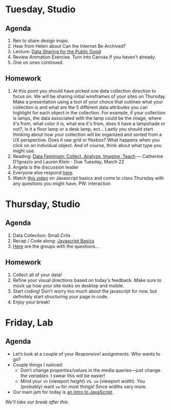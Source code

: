 ---
---

# Tuesday, Studio
## Agenda

1. Ren to share design inspo.
2. Hear from Helen about Can the Internet Be Archived?
3. Lecture: [Data Sharing for the Public Good](https://docs.google.com/presentation/d/1-mb9Fr2fFb6pMnFRXwMj63QTYnwmzg-nUqNVveov8-I/edit?usp=sharing)
4. Review Animation Exercise. Turn into Canvas if you haven't already. 
5. One on ones continued.

## Homework
1. At this point you should have picked one data collection direction to focus on. We will be sharing initial wireframes of your sites on Thursday. Make a presentation using a tool of your choice that outlines what your collection is and what are the 5 different data attributes you can highlight for each object in the collection. For example, if your collection is lamps, the data associated with the lamp could be the image, where it's from, what color it is, what era it's from, does it have a lampshade or not?, Is it a floor lamp or a desk lamp, ect... Lastly you should start thinking about how your collection will be organized and sorted from a UX perspective. Does it use grid or flexbox? What happens when you click on an individual object. And of course, think about what type you might use. 
2. Reading: [Data Feminism: Collect, Analyze, Imagine, Teach](https://data-feminism.mitpress.mit.edu/pub/ei7cogfn/release/4) — Catherine D’Ignazio and Lauren Klein - Due Tuesday, March 22
3. Angela is the discussion leader
4. Everyone else respond [here](https://docs.google.com/document/d/1pv5p2erPfjhSk7HzhXJtdSpO1effd9uR-X4lSVwFSS8/edit?usp=sharing).
5. Watch [this video](https://vimeo.com/513584741?embedded=true&source=video_title&owner=11664633) on Javascript basics and come to class Thursday with any questions you might have. PW: interaction

# Thursday, Studio
## Agenda

1. Data Collection: Small Crits 
2. Recap / Code along: [Javascript Basics](https://www.figma.com/proto/2EaprAXFoi8l3BgM4s2lNv/intro-to-js?node-id=3-2&scaling=contain&page-id=0%3A1)
3. [Here](https://docs.google.com/document/d/1eIa1zuC7V0szzHRJbxIBEJDec5c947Gb9qj1simWBs4/edit?usp=sharing) are the groups with the questions...


## Homework
1. Collect all of your data!
2. Refine your visual directions based on today's feedback. Make sure to mock up how your site looks on desktop and mobile.
3. Start coding! Don't worry too much about the javascript for now, but definitely start structuring your page in code. 
4. Enjoy your break!



# Friday, Lab

## Agenda

- Let’s look at a couple of your *Responsive!* assignments. Who wants to go?
	<!-- Anjali, Rose, Julie. -->
- Couple things I noticed:
	- Don’t change *properties/values* in the media queries—just change the *variables*. I swear this will be easier!
	- Mind your `vh` (viewport *height*) vs. `vw` (viewport *width*). You (probably) want `vw` for most things! Since widths vary more.
- Our main jam for today is [an intro to JavaScript](https://core-interaction.github.io/lab/javascript/).

*We’ll take our break after this.*
